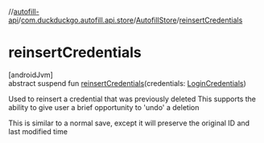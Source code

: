 //[autofill-api](../../../index.md)/[com.duckduckgo.autofill.api.store](../index.md)/[AutofillStore](index.md)/[reinsertCredentials](reinsert-credentials.md)

# reinsertCredentials

[androidJvm]\
abstract suspend fun [reinsertCredentials](reinsert-credentials.md)(credentials: [LoginCredentials](../../com.duckduckgo.autofill.api.domain.app/-login-credentials/index.md))

Used to reinsert a credential that was previously deleted This supports the ability to give user a brief opportunity to 'undo' a deletion

This is similar to a normal save, except it will preserve the original ID and last modified time
